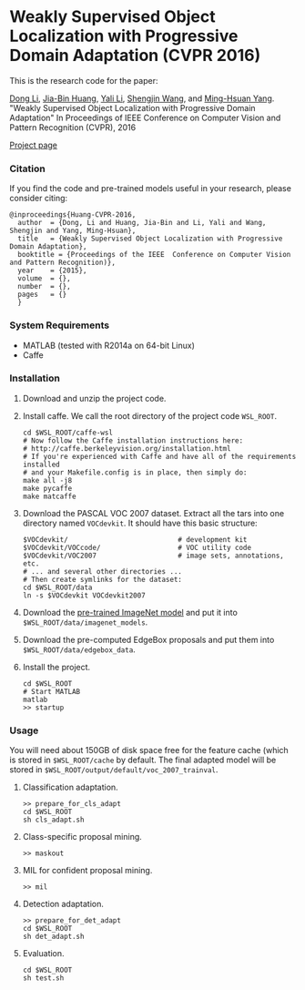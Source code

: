 # Weakly Supervised Object Localization with Progressive Domain Adaptation (CVPR 2016)

This is the research code for the paper:

[Dong Li](https://sites.google.com/site/lidonggg930), [Jia-Bin Huang](https://sites.google.com/site/jbhuang0604), [Yali Li](https://www.researchgate.net/profile/Yali_Li3), [Shengjin Wang](http://www.ee.tsinghua.edu.cn/publish/eeen/3784/2010/20101219115601212198627/20101219115601212198627_.html), and [Ming-Hsuan Yang](http://faculty.ucmerced.edu/mhyang/). "Weakly Supervised Object Localization with Progressive Domain Adaptation" In Proceedings of IEEE Conference on Computer Vision and Pattern Recognition (CVPR), 2016

[Project page](https://sites.google.com/site/lidonggg930/wsl)

### Citation

If you find the code and pre-trained models useful in your research, please consider citing:

    @inproceedings{Huang-CVPR-2016,
      author  = {Dong, Li and Huang, Jia-Bin and Li, Yali and Wang, Shengjin and Yang, Ming-Hsuan},
      title   = {Weakly Supervised Object Localization with Progressive Domain Adaptation},
      booktitle = {Proceedings of the IEEE  Conference on Computer Vision and Pattern Recognition)},
      year    = {2015},
      volume  = {},
      number  = {},
      pages   = {}  
      }

### System Requirements

- MATLAB (tested with R2014a on 64-bit Linux)
- Caffe

### Installation

1. Download and unzip the project code.

2. Install caffe. We call the root directory of the project code `WSL_ROOT`.

    ```
    cd $WSL_ROOT/caffe-wsl
    # Now follow the Caffe installation instructions here:
    # http://caffe.berkeleyvision.org/installation.html
    # If you're experienced with Caffe and have all of the requirements installed
    # and your Makefile.config is in place, then simply do:
    make all -j8
    make pycaffe
    make matcaffe
    ```

3. Download the PASCAL VOC 2007 dataset. Extract all the tars into one directory named `VOCdevkit`. It should have this basic structure: 

    ```
    $VOCdevkit/                           # development kit
    $VOCdevkit/VOCcode/                   # VOC utility code
    $VOCdevkit/VOC2007                    # image sets, annotations, etc.
    # ... and several other directories ...
    # Then create symlinks for the dataset:
    cd $WSL_ROOT/data
    ln -s $VOCdevkit VOCdevkit2007
    ```

4. Download the [pre-trained ImageNet model](http://dl.caffe.berkeleyvision.org/bvlc_reference_caffenet.caffemodel) and put it into `$WSL_ROOT/data/imagenet_models`.

5. Download the pre-computed EdgeBox proposals and put them into `$WSL_ROOT/data/edgebox_data`.

6. Install the project.

    ```
    cd $WSL_ROOT
    # Start MATLAB
    matlab
    >> startup
    ```

### Usage

You will need about 150GB of disk space free for the feature cache (which is stored in `$WSL_ROOT/cache` by default. The final adapted model will be stored in `$WSL_ROOT/output/default/voc_2007_trainval`.

1. Classification adaptation.

    ```
    >> prepare_for_cls_adapt
    cd $WSL_ROOT
    sh cls_adapt.sh
    ```

2. Class-specific proposal mining.

    ```
    >> maskout
    ```

3. MIL for confident proposal mining.

    ```
    >> mil
    ```

4. Detection adaptation.

    ```
    >> prepare_for_det_adapt
    cd $WSL_ROOT
    sh det_adapt.sh
    ```

5. Evaluation.

    ```
    cd $WSL_ROOT
    sh test.sh
    ```

